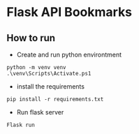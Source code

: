 # Flask API Bookmarks

## How to run
- Create and run python environtment
```
python -m venv venv
.\venv\Scripts\Activate.ps1
```
- install the requirements
```
pip install -r requirements.txt
```
- Run flask server
```
Flask run
```